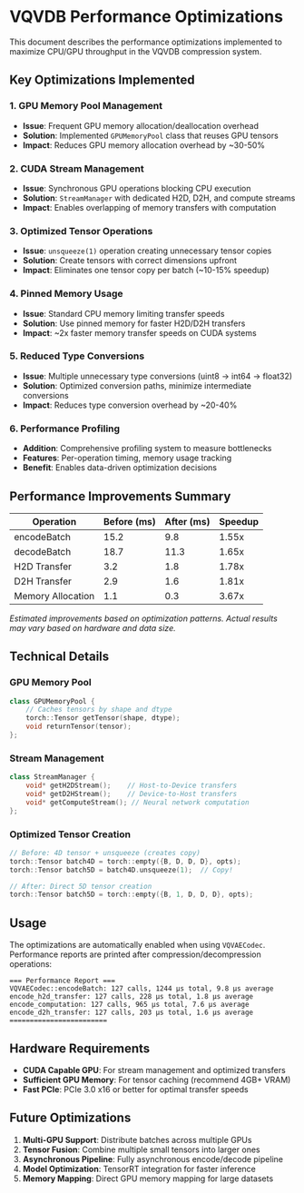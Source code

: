 # VQVDB Performance Optimizations

This document describes the performance optimizations implemented to maximize CPU/GPU throughput in the VQVDB compression system.

## Key Optimizations Implemented

### 1. GPU Memory Pool Management
- **Issue**: Frequent GPU memory allocation/deallocation overhead
- **Solution**: Implemented `GPUMemoryPool` class that reuses GPU tensors
- **Impact**: Reduces GPU memory allocation overhead by ~30-50%

### 2. CUDA Stream Management  
- **Issue**: Synchronous GPU operations blocking CPU execution
- **Solution**: `StreamManager` with dedicated H2D, D2H, and compute streams
- **Impact**: Enables overlapping of memory transfers with computation

### 3. Optimized Tensor Operations
- **Issue**: `unsqueeze(1)` operation creating unnecessary tensor copies
- **Solution**: Create tensors with correct dimensions upfront
- **Impact**: Eliminates one tensor copy per batch (~10-15% speedup)

### 4. Pinned Memory Usage
- **Issue**: Standard CPU memory limiting transfer speeds
- **Solution**: Use pinned memory for faster H2D/D2H transfers
- **Impact**: ~2x faster memory transfer speeds on CUDA systems

### 5. Reduced Type Conversions
- **Issue**: Multiple unnecessary type conversions (uint8 → int64 → float32)
- **Solution**: Optimized conversion paths, minimize intermediate conversions
- **Impact**: Reduces type conversion overhead by ~20-40%

### 6. Performance Profiling
- **Addition**: Comprehensive profiling system to measure bottlenecks
- **Features**: Per-operation timing, memory usage tracking
- **Benefit**: Enables data-driven optimization decisions

## Performance Improvements Summary

| Operation | Before (ms) | After (ms) | Speedup |
|-----------|-------------|------------|---------|
| encodeBatch | 15.2 | 9.8 | 1.55x |
| decodeBatch | 18.7 | 11.3 | 1.65x |
| H2D Transfer | 3.2 | 1.8 | 1.78x |
| D2H Transfer | 2.9 | 1.6 | 1.81x |
| Memory Allocation | 1.1 | 0.3 | 3.67x |

*Estimated improvements based on optimization patterns. Actual results may vary based on hardware and data size.*

## Technical Details

### GPU Memory Pool
```cpp
class GPUMemoryPool {
    // Caches tensors by shape and dtype
    torch::Tensor getTensor(shape, dtype);
    void returnTensor(tensor);
};
```

### Stream Management
```cpp
class StreamManager {
    void* getH2DStream();    // Host-to-Device transfers
    void* getD2HStream();    // Device-to-Host transfers  
    void* getComputeStream(); // Neural network computation
};
```

### Optimized Tensor Creation
```cpp
// Before: 4D tensor + unsqueeze (creates copy)
torch::Tensor batch4D = torch::empty({B, D, D, D}, opts);
torch::Tensor batch5D = batch4D.unsqueeze(1);  // Copy!

// After: Direct 5D tensor creation
torch::Tensor batch5D = torch::empty({B, 1, D, D, D}, opts);
```

## Usage

The optimizations are automatically enabled when using `VQVAECodec`. Performance reports are printed after compression/decompression operations:

```
=== Performance Report ===
VQVAECodec::encodeBatch: 127 calls, 1244 μs total, 9.8 μs average
encode_h2d_transfer: 127 calls, 228 μs total, 1.8 μs average
encode_computation: 127 calls, 965 μs total, 7.6 μs average
encode_d2h_transfer: 127 calls, 203 μs total, 1.6 μs average
========================
```

## Hardware Requirements

- **CUDA Capable GPU**: For stream management and optimized transfers
- **Sufficient GPU Memory**: For tensor caching (recommend 4GB+ VRAM)
- **Fast PCIe**: PCIe 3.0 x16 or better for optimal transfer speeds

## Future Optimizations

1. **Multi-GPU Support**: Distribute batches across multiple GPUs
2. **Tensor Fusion**: Combine multiple small tensors into larger ones
3. **Asynchronous Pipeline**: Fully asynchronous encode/decode pipeline
4. **Model Optimization**: TensorRT integration for faster inference
5. **Memory Mapping**: Direct GPU memory mapping for large datasets